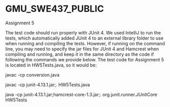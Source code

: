 # GMU_SWE437_PUBLIC
Assignment 5

The test code should run properly with JUnit 4. We used IntelliJ to run the tests, which automatically added JUnit 4 to an external library folder to use when running and compiling the tests. However, if running on the command line, you may need to specify the jar files for JUnit 4 and Hamcrest when compiling and running, and keep it in the same directory as the code if following the commands we provide below.
The test code for Assignment 5 is located in HW5Tests.java, so it would be:

javac -cp conversion.java

javac -cp junit-4.13.1.jar;. HW5Tests.java

java -cp junit-4.13.1.jar;hamcrest-core-1.3.jar;. org.junit.runner.JUnitCore  HW5Tests
